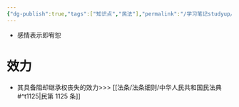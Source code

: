 ```yaml
---
{"dg-publish":true,"tags":["知识点","民法"],"permalink":"/学习笔记studyup/知识点cheese/感情表示/","dgPassFrontmatter":true,"created":"2024-07-14T19:18:02.732+08:00","updated":"2024-10-25T12:07:01.935+08:00"}
---
```


- 感情表示即宥恕
# 效力
- 其具备阻却继承权丧失的效力>>> [[法条/法条细则/中华人民共和国民法典#^t1125\|民第 1125 条]]